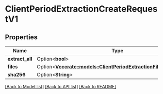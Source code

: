 # ClientPeriodExtractionCreateRequestV1

## Properties

Name | Type | Description | Notes
------------ | ------------- | ------------- | -------------
**extract_all** | Option<**bool**> |  | [optional]
**files** | Option<[**Vec<crate::models::ClientPeriodExtractionFileParametersV1>**](client.ExtractionFileParametersV1.md)> |  | [optional]
**sha256** | Option<**String**> |  | [optional]

[[Back to Model list]](../README.md#documentation-for-models) [[Back to API list]](../README.md#documentation-for-api-endpoints) [[Back to README]](../README.md)


